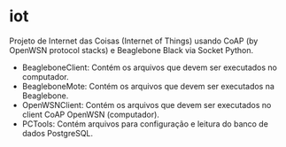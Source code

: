 # iot
Projeto de Internet das Coisas (Internet of Things) usando CoAP (by OpenWSN protocol stacks) e Beaglebone Black via Socket Python.

- BeagleboneClient: Contém os arquivos que devem ser executados no computador.
- BeagleboneMote: Contém os arquivos que devem ser executados na Beaglebone.
- OpenWSNClient: Contém os arquivos que devem ser executados no client CoAP OpenWSN (computador). 
- PCTools: Contém arquivos para configuração e leitura do banco de dados PostgreSQL.

 
